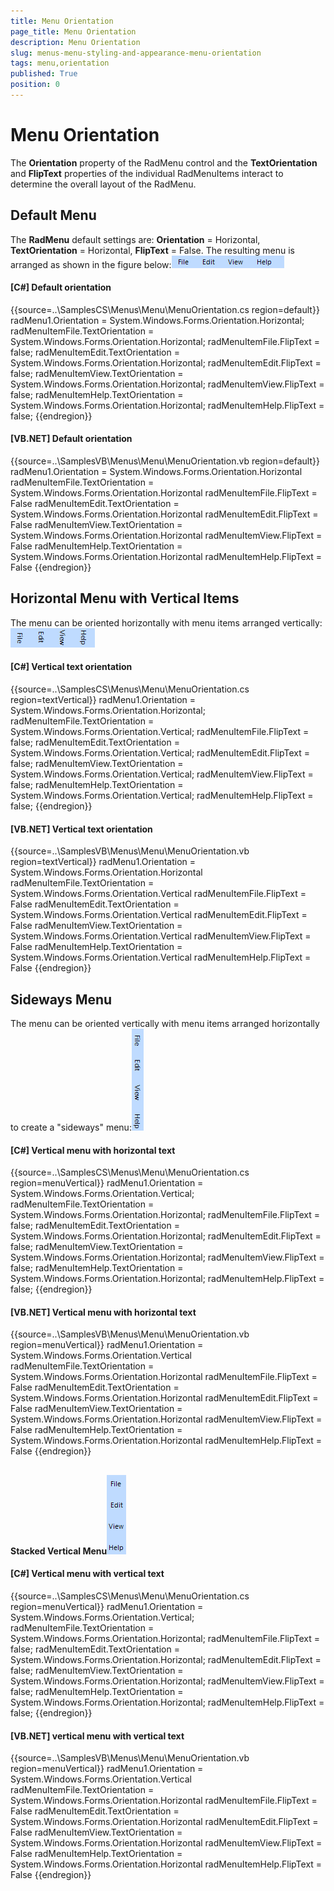```yaml
---
title: Menu Orientation
page_title: Menu Orientation
description: Menu Orientation
slug: menus-menu-styling-and-appearance-menu-orientation
tags: menu,orientation
published: True
position: 0
---
```


# Menu Orientation



The __Orientation__ property of the RadMenu control and the __TextOrientation__ and __FlipText__ properties of the individual RadMenuItems interact to determine the overall layout of the RadMenu.

## Default Menu

The __RadMenu__ default settings are: __Orientation__ = Horizontal, __TextOrientation__ = Horizontal, __FlipText__ = False. The resulting menu is arranged as shown in the figure below:![menus-menu-styling-and-appearance-menu-orientation 001](images/menus-menu-styling-and-appearance-menu-orientation001.png)

#### __[C#] Default orientation__

{{source=..\SamplesCS\Menus\Menu\MenuOrientation.cs region=default}}
	            radMenu1.Orientation = System.Windows.Forms.Orientation.Horizontal;
	            radMenuItemFile.TextOrientation = System.Windows.Forms.Orientation.Horizontal;
	            radMenuItemFile.FlipText = false;
	            radMenuItemEdit.TextOrientation = System.Windows.Forms.Orientation.Horizontal;
	            radMenuItemEdit.FlipText = false;
	            radMenuItemView.TextOrientation = System.Windows.Forms.Orientation.Horizontal;
	            radMenuItemView.FlipText = false;
	            radMenuItemHelp.TextOrientation = System.Windows.Forms.Orientation.Horizontal;
	            radMenuItemHelp.FlipText = false;
	{{endregion}}



#### __[VB.NET] Default orientation__

{{source=..\SamplesVB\Menus\Menu\MenuOrientation.vb region=default}}
	        radMenu1.Orientation = System.Windows.Forms.Orientation.Horizontal
	        radMenuItemFile.TextOrientation = System.Windows.Forms.Orientation.Horizontal
	        radMenuItemFile.FlipText = False
	        radMenuItemEdit.TextOrientation = System.Windows.Forms.Orientation.Horizontal
	        radMenuItemEdit.FlipText = False
	        radMenuItemView.TextOrientation = System.Windows.Forms.Orientation.Horizontal
	        radMenuItemView.FlipText = False
	        radMenuItemHelp.TextOrientation = System.Windows.Forms.Orientation.Horizontal
	        radMenuItemHelp.FlipText = False
	{{endregion}}



## Horizontal Menu with Vertical Items

The menu can be oriented horizontally with menu items arranged vertically:![menus-menu-styling-and-appearance-menu-orientation 002](images/menus-menu-styling-and-appearance-menu-orientation002.png)

#### __[C#] Vertical text orientation__

{{source=..\SamplesCS\Menus\Menu\MenuOrientation.cs region=textVertical}}
	            radMenu1.Orientation = System.Windows.Forms.Orientation.Horizontal;
	            radMenuItemFile.TextOrientation = System.Windows.Forms.Orientation.Vertical;
	            radMenuItemFile.FlipText = false;
	            radMenuItemEdit.TextOrientation = System.Windows.Forms.Orientation.Vertical;
	            radMenuItemEdit.FlipText = false;
	            radMenuItemView.TextOrientation = System.Windows.Forms.Orientation.Vertical;
	            radMenuItemView.FlipText = false;
	            radMenuItemHelp.TextOrientation = System.Windows.Forms.Orientation.Vertical;
	            radMenuItemHelp.FlipText = false;
	{{endregion}}



#### __[VB.NET] Vertical text orientation__

{{source=..\SamplesVB\Menus\Menu\MenuOrientation.vb region=textVertical}}
	        radMenu1.Orientation = System.Windows.Forms.Orientation.Horizontal
	        radMenuItemFile.TextOrientation = System.Windows.Forms.Orientation.Vertical
	        radMenuItemFile.FlipText = False
	        radMenuItemEdit.TextOrientation = System.Windows.Forms.Orientation.Vertical
	        radMenuItemEdit.FlipText = False
	        radMenuItemView.TextOrientation = System.Windows.Forms.Orientation.Vertical
	        radMenuItemView.FlipText = False
	        radMenuItemHelp.TextOrientation = System.Windows.Forms.Orientation.Vertical
	        radMenuItemHelp.FlipText = False
	{{endregion}}



## Sideways Menu

The menu can be oriented vertically with menu items arranged horizontally to create a "sideways" menu:![menus-menu-styling-and-appearance-menu-orientation 003](images/menus-menu-styling-and-appearance-menu-orientation003.png)

#### __[C#] Vertical menu with horizontal text__

{{source=..\SamplesCS\Menus\Menu\MenuOrientation.cs region=menuVertical}}
	            radMenu1.Orientation = System.Windows.Forms.Orientation.Vertical;
	            radMenuItemFile.TextOrientation = System.Windows.Forms.Orientation.Horizontal;
	            radMenuItemFile.FlipText = false;
	            radMenuItemEdit.TextOrientation = System.Windows.Forms.Orientation.Horizontal;
	            radMenuItemEdit.FlipText = false;
	            radMenuItemView.TextOrientation = System.Windows.Forms.Orientation.Horizontal;
	            radMenuItemView.FlipText = false;
	            radMenuItemHelp.TextOrientation = System.Windows.Forms.Orientation.Horizontal;
	            radMenuItemHelp.FlipText = false;
	{{endregion}}



#### __[VB.NET] Vertical menu with horizontal text__

{{source=..\SamplesVB\Menus\Menu\MenuOrientation.vb region=menuVertical}}
	        radMenu1.Orientation = System.Windows.Forms.Orientation.Vertical
	        radMenuItemFile.TextOrientation = System.Windows.Forms.Orientation.Horizontal
	        radMenuItemFile.FlipText = False
	        radMenuItemEdit.TextOrientation = System.Windows.Forms.Orientation.Horizontal
	        radMenuItemEdit.FlipText = False
	        radMenuItemView.TextOrientation = System.Windows.Forms.Orientation.Horizontal
	        radMenuItemView.FlipText = False
	        radMenuItemHelp.TextOrientation = System.Windows.Forms.Orientation.Horizontal
	        radMenuItemHelp.FlipText = False
	{{endregion}}



## 

__Stacked Vertical Menu__![menus-menu-styling-and-appearance-menu-orientation 004](images/menus-menu-styling-and-appearance-menu-orientation004.png)

#### __[C#] Vertical menu with vertical text__

{{source=..\SamplesCS\Menus\Menu\MenuOrientation.cs region=menuVertical}}
	            radMenu1.Orientation = System.Windows.Forms.Orientation.Vertical;
	            radMenuItemFile.TextOrientation = System.Windows.Forms.Orientation.Horizontal;
	            radMenuItemFile.FlipText = false;
	            radMenuItemEdit.TextOrientation = System.Windows.Forms.Orientation.Horizontal;
	            radMenuItemEdit.FlipText = false;
	            radMenuItemView.TextOrientation = System.Windows.Forms.Orientation.Horizontal;
	            radMenuItemView.FlipText = false;
	            radMenuItemHelp.TextOrientation = System.Windows.Forms.Orientation.Horizontal;
	            radMenuItemHelp.FlipText = false;
	{{endregion}}



#### __[VB.NET] vertical menu with vertical text__

{{source=..\SamplesVB\Menus\Menu\MenuOrientation.vb region=menuVertical}}
	        radMenu1.Orientation = System.Windows.Forms.Orientation.Vertical
	        radMenuItemFile.TextOrientation = System.Windows.Forms.Orientation.Horizontal
	        radMenuItemFile.FlipText = False
	        radMenuItemEdit.TextOrientation = System.Windows.Forms.Orientation.Horizontal
	        radMenuItemEdit.FlipText = False
	        radMenuItemView.TextOrientation = System.Windows.Forms.Orientation.Horizontal
	        radMenuItemView.FlipText = False
	        radMenuItemHelp.TextOrientation = System.Windows.Forms.Orientation.Horizontal
	        radMenuItemHelp.FlipText = False
	{{endregion}}


